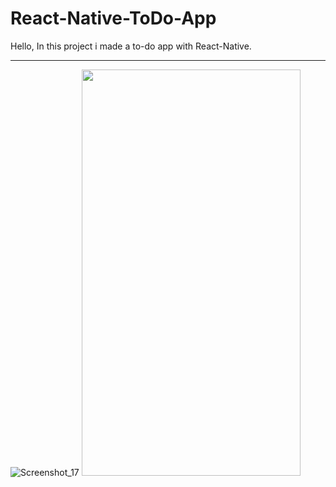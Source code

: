 # React-Native-ToDo-App
Hello, In this project i made a to-do app with React-Native.
<hr>

![Screenshot_17]()
<img src="https://user-images.githubusercontent.com/99321522/215694224-bc2c2c49-b469-4656-a5e0-901a9f93a789.png" width="350" height="650" />
